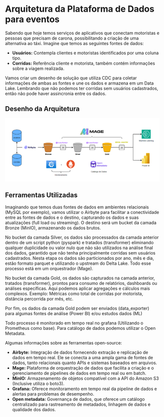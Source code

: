 # Arquitetura da Plataforma de Dados para eventos

Sabendo que hoje temos serviços de aplicativos que conectam motoristas e pessoas que precisam de carona, possibilitando a criação de uma alternativa ao táxi. Imagine que temos as seguintes fontes de dados:

- **Usuários:** Contempla clientes e motoristas identificados por uma coluna tipo.
- **Corridas:** Referência cliente e motorista, também contém informações sobre a viagem realizada.

Vamos criar um desenho de solução que utiliza CDC para coletar informações de ambas as fontes e une os dados e armazena em um Data Lake.
Lembrando que não podemos ter corridas sem usuários cadastrados, então não pode haver assincronia entre os dados.

## Desenho da Arquitetura

 ![GET](images/pipeline.png)
 
## Ferramentas Utilizadas

Imaginando que temos duas fontes de dados em ambientes relacionais (MySQL por exemplo), vamos utilizar o Airbyte para facilitar a conectividade entre as fontes de dados e o destino, capturando os dados e suas atualizações (full load ou streaming). O destino será um bucket da camada Bronze (MinIO), armazenando os dados brutos.

No bucket da camada Silver, os dados são processados da camada anterior dentro de um script python (pyspark) e tratados (transformer) eliminando qualquer duplicidade ou valor nulo que não são utilizados na análise final dos dados, garantido que não tenha principalmente corridas sem usuários cadastrados. Nesta etapa os dados são particionados por ano, mês e dia, estão formato parquet e utilizando o upstream do Delta Lake. Todo esse processo está em um orquestrador (Mage).

No bucket da camada Gold, os dados são capturados na camada anterior, tratados (transformer), prontos para consumo de relatórios, dashboards ou análises específicas. Aqui podemos aplicar agregações e cálculos mais complexos. Exemplo: Métricas como total de corridas por motorista, distância percorrida por mês, etc.

Por fim, os dados da camada Gold podem ser enviados (data_exporter) para algumas fontes de análise (Power BI) e/ou estudos dados (ML)

Todo processo é monitorado em tempo real no grafana (Utilizando o Prometheus como base). Para catálogo de dados podemos utilizar o Open Metadata.

Algumas informações sobre as ferramentas open-source:
- **Airbyte:** Integração de dados fornecendo extração e replicação de dados em tempo real. Ele se conecta a uma ampla gama de fontes de dados, tanto relacionais quanto APIs e sistemas baseados em arquivos.
- **Mage:** Plataforma de orquestração de dados que facilita a criação e o gerenciamento de pipelines de dados em tempo real ou em batch.
- **MinIO:** Armazenamento de objetos compatível com a API do Amazon S3 (Inclusive utiliza o boto3).
- **Grafana:** Oferece monitoramento em tempo real da pipeline de dados e alertas para problemas de desempenho.
- **Open metadata:** Governança de dados, que oferece um catálogo centralizado para rastreamento de metadados, linhagem de dados e qualidade dos dados.




